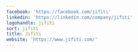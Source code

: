 ```yaml
---
facebook: 'https://facebook.com/jifiti'
linkedin: 'https://linkedin.com/company/jifiti'
logohandle: jifiti
sort: jifiti
title: Jifiti
website: 'https://www.jifiti.com/'
---
```

